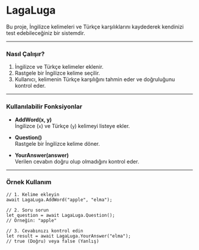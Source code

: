 # LagaLuga

Bu proje, İngilizce kelimeleri ve Türkçe karşılıklarını kaydederek kendinizi test edebileceğiniz bir sistemdir.

---

### Nasıl Çalışır?

1. İngilizce ve Türkçe kelimeler eklenir.
2. Rastgele bir İngilizce kelime seçilir.
3. Kullanıcı, kelimenin Türkçe karşılığını tahmin eder ve doğruluğunu kontrol eder.

---

### Kullanılabilir Fonksiyonlar

- **AddWord(x, y)**  
  İngilizce (`x`) ve Türkçe (`y`) kelimeyi listeye ekler.
  
- **Question()**  
  Rastgele bir İngilizce kelime döner.
  
- **YourAnswer(answer)**  
  Verilen cevabın doğru olup olmadığını kontrol eder.

---

### Örnek Kullanım

```motoko
// 1. Kelime ekleyin
await LagaLuga.AddWord("apple", "elma");

// 2. Soru sorun
let question = await LagaLuga.Question();
// Örneğin: "apple"

// 3. Cevabınızı kontrol edin
let result = await LagaLuga.YourAnswer("elma");
// true (Doğru) veya false (Yanlış)
